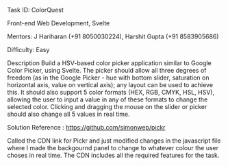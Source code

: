 Task ID: ColorQuest

Front-end Web Development, Svelte

Mentors: J Hariharan (+91 8050030224), Harshit Gupta (+91 8583905686)

Difficulty: Easy

Description
Build a HSV-based color picker application similar to Google Color Picker, using Svelte. The picker should allow all three degrees of freedom (as in the Google Picker - hue with bottom slider, saturation on horizontal axis, value on vertical axis); any layout can be used to achieve this. It should also support 5 color formats (HEX, RGB, CMYK, HSL, HSV), allowing the user to input a value in any of these formats to change the selected color. Clicking and dragging the mouse on the slider or picker should also change all 5 values in real time.

Solution Reference : 
https://github.com/simonwep/pickr

Called the CDN link for Pickr and just modified changes in the javascript file where I made the backgournd panel to change to whatever colour the user choses in real time.
The CDN includes all the required features for the task.
